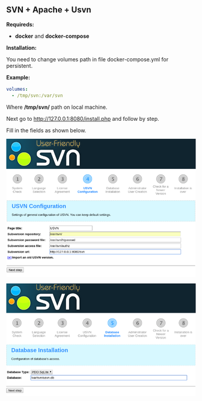 ## SVN + Apache + Usvn  

**Requireds:** 

- **docker** and **docker-compose**  


**Installation:**  

You need to change volumes path in file docker-compose.yml for persistent.  

**Example:**

```yaml
volumes:  
  - /tmp/svn:/var/svn  
```
Where **/tmp/svn/** path on local machine.  

Next go to http://127.0.0.1:8080/install.php and follow by step.

Fill in the fields as shown below.

![step 1](img/1.png)

![step 2](img/2.png)



